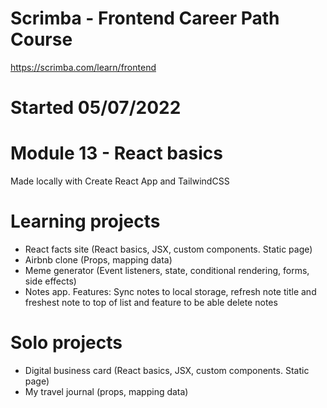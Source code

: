 # Scrimba - Frontend Career Path Course

https://scrimba.com/learn/frontend

# Started 05/07/2022

# Module 13 - React basics

Made locally with Create React App and TailwindCSS

# Learning projects

-  React facts site (React basics, JSX, custom components. Static page)
-  Airbnb clone (Props, mapping data)
-  Meme generator (Event listeners, state, conditional rendering, forms, side effects)
-  Notes app. Features: Sync notes to local storage, refresh note title and freshest note to top of list and feature to be able delete notes 

# Solo projects

-  Digital business card (React basics, JSX, custom components. Static page)
-  My travel journal (props, mapping data)
